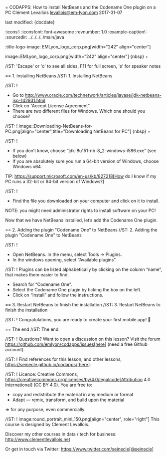 = CODAPPS: How to install NetBeans and the Codename One plugin on a PC
Clément Levallois <levallois@em-lyon.com>
2017-31-07

last modified: {docdate}

:icons!:
:iconsfont:   font-awesome
:revnumber: 1.0
:example-caption!:
:sourcedir: ../../../../main/java

:title-logo-image: EMLyon_logo_corp.png[width="242" align="center"]

image::EMLyon_logo_corp.png[width="242" align="center"]
{nbsp} +

//ST: 'Escape' or 'o' to see all sides, F11 for full screen, 's' for speaker notes

== 1. Installing NetBeans
//ST: 1. Installing NetBeans

//ST: !
- Go to http://www.oracle.com/technetwork/articles/javase/jdk-netbeans-jsp-142931.html
- Click on “Accept License Agreement”.
- There are two different files for Windows. Which one should you choose?

//ST: !
image::Downloading-NetBeans-for-PC.png[align="center",title="Downloading NetBeans for PC"]
{nbsp} +

//ST: !
- If you don’t know, choose “jdk-8u151-nb-8_2-windows-i586.exe” (see below)
- If you are absolutely sure you run a 64-bit version of Windows, choose Windows x64.

TIP: https://support.microsoft.com/en-us/kb/827218[How do I know if my PC runs a 32-bit or 64-bit version of Windows?]

//ST: !
- Find the file you downloaded on your computer and click on it to install.

NOTE: you might need administrator rights to install software on your PC!

Now that we have NetBeans installed, let’s add the Codename One plugin.

== 2. Adding the plugin "Codename One" to NetBeans
//ST: 2. Adding the plugin "Codename One" to NetBeans

//ST: !
- Open NetBeans. In the menu, select Tools -> Plugins.
- In the windows opening, select “Available plugins”.

//ST: !
Plugins can be listed alphabetically by clicking on the column “name”, that makes them easier to find.

- Search for “Codename One”.
- Select the Codename One plugin by ticking the box on the left.
- Click on “Install” and follow the instructions.

== 3. Restart NetBeans to finish the installation
//ST: 3. Restart NetBeans to finish the installation

//ST: !
Congratulations, you are ready to create your first mobile app! 🎉

== The end
//ST: The end

//ST: !
Questions? Want to open a discussion on this lesson? Visit the forum https://github.com/emlyon/codapps/issues[here] (need a free Github account).

//ST: !
Find references for this lesson, and other lessons, https://seinecle.github.io/codapps/[here].

//ST: !
Licence: Creative Commons, https://creativecommons.org/licenses/by/4.0/legalcode[Attribution 4.0 International] (CC BY 4.0).
You are free to:

- copy and redistribute the material in any medium or format
- Adapt — remix, transform, and build upon the material

=> for any purpose, even commercially.

//ST: !
image:round_portrait_mini_150.png[align="center", role="right"]
This course is designed by Clement Levallois.

Discover my other courses in data / tech for business: http://www.clementlevallois.net

Or get in touch via Twitter: https://www.twitter.com/seinecle[@seinecle]
